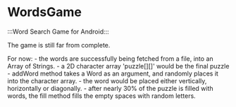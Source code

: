 WordsGame
=========

:::Word Search Game for Android:::

  The game is still far from complete.
  
  For now: 
    - the words are successfully being fetched from a file, into an Array of Strings.
    - a 2D character array 'puzzle[][]' would be the final puzzle
    - addWord method takes a Word as an argument, and randomly places it into the character array.
    - the word would be placed either vertically, horizontally or diagonally.
    - after nearly 30% of the puzzle is filled with words, the fill method fills the empty spaces with random letters.

